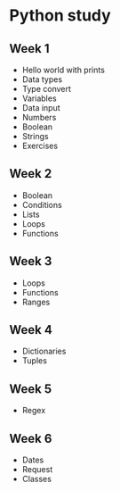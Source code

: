 # Python study

## Week 1

- Hello world with prints
- Data types
- Type convert
- Variables
- Data input
- Numbers
- Boolean
- Strings
- Exercises

## Week 2

- Boolean
- Conditions
- Lists
- Loops
- Functions

## Week 3

- Loops
- Functions
- Ranges

## Week 4

- Dictionaries
- Tuples

## Week 5

- Regex

## Week 6

- Dates
- Request
- Classes